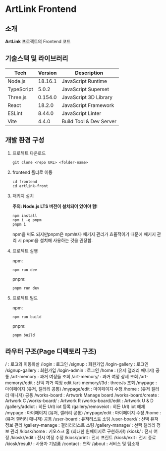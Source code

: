 # ArtLink Frontend

<!-- 필수 항목 -->

## 소개

**ArtLink** 프로젝트의 Frontend 코드

<!-- 필수 항목 -->

## 기술스택 및 라이브러리

| Tech       | Version | Description             |
| ---------- | ------- | ----------------------- |
| Node.js    | 18.16.1 | JavaScript Runtime      |
| TypeScript | 5.0.2   | JavaScript Superset     |
| Three.js   | 0.154.0 | JavaScript 3D Library   |
| React      | 18.2.0  | JavaScript Framework    |
| ESLint     | 8.44.0  | JavaScript Linter       |
| Vite       | 4.4.0   | Build Tool & Dev Server |

<!-- 필수 항목 -->

## 개발 환경 구성

1. 프로젝트 다운로드

   ```
   git clone <repo URL> <folder-name>
   ```

2. frontend 폴더로 이동

   ```
   cd frontend
   cd artlink-front
   ```

3. 패키지 설치

   **주의: Node.js LTS 버전이 설치되어 있어야 함!**

   ```
   npm install
   npm i -g pnpm
   pnpm i
   ```

   npm을 써도 되지만pnpm은 npm보다 패키지 관리가 효율적이기 때문에 패키지 관리 시 pnpm을 설치해 사용하는 것을 권장함.

4. 프로젝트 실행

   npm:

   ```
   npm run dev
   ```

   pnpm:

   ```
   pnpm run dev
   ```

5. 프로젝트 빌드

   npm:

   ```
   npm run build
   ```

   pnpm:

   ```
   pnpm build
   ```

## 라우터 구조(Page 디렉토리 구조)

<Service start>
/ : 로고와 이동화살
/login : 로그인
/signup : 회원가입
/login-gallery : 로그인
/signup-gallery : 회원가입
/login-admin : 로그인

<User>
/home : (유저 갤러리 매니저) 공통 
/art-memory : 과거 여정들 조회
/art-memory/<pk> : 과거 여정 상세 조회
/art-memory/<pk>/edit : 선택 과거 여정 edit
/art-memory/<pk>/3d : threeJs 조회 
/mypage : 마이페이지 (유저, 갤러리 공통)
/mypage/edit : 마이페이지 수정

<Gallery>
/home : (유저 갤러리 매니저) 공통
/works-board : Artwork Manage board
/works-board/create : Artwork C
/works-board/<pk> : Artwork R
/works-board/<pk>/edit : Artwork U & D
/gallery/addiot : 히든 Url) iot 등록
/gallery/removeiot : 히든 Url) iot 해제
/mypage : 마이페이지 (유저, 갤러리 공통)
/mypage/edit : 마이페이지 수정

<Manager>
/home : (유저 갤러리 매니저) 공통 
/user-board : 유저리스트 소팅
/user-board/<pk> : 선택 유저 정보 관리
/gallery-manage : 갤러리리스트 소팅
/gallery-manage/<pk> : 선택 갤러리 정보 관리

<Kiosk>
/kiosk/home : 키오스크 홈 (최대한 원페이지로 구현하자!)
/kiosk/<pk> : 전시 여정
/kiosk/<pk>/edit : 전시 여정 수정
/kiosk/print : 전시 프린트
/kiosk/exit : 전시 종료
/kiosk/result/<pk> : 사용자 기념품

<Other>
/contact : 연락
/about : 서비스 및 팀소개
